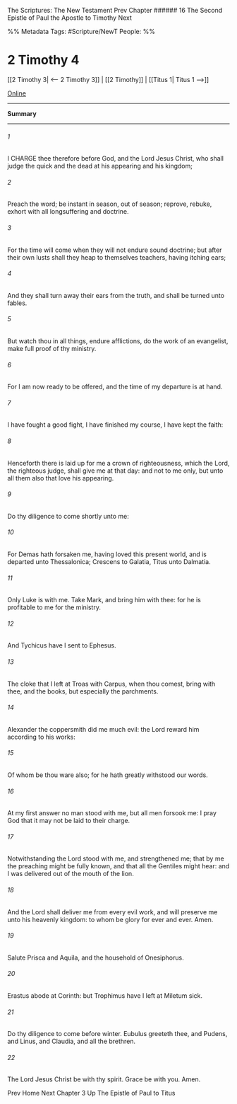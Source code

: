 The Scriptures: The New Testament
Prev
Chapter ###### 16
The Second Epistle of Paul the Apostle to Timothy
Next

%% Metadata
Tags: #Scripture/NewT
People: 
%%
# 2 Timothy 4
[[2 Timothy 3| <-- 2 Timothy 3]] | [[2 Timothy]] | [[Titus 1| Titus 1 -->]]

[Online](https://churchofjesuschrist.org/study/scriptures/nt/2-tim/4?lang=eng)

---
__Summary__



---
###### 1
I CHARGE thee therefore before God, and the Lord Jesus Christ, who shall judge the quick and the dead at his appearing and his kingdom;
###### 2
Preach the word; be instant in season, out of season; reprove, rebuke, exhort with all longsuffering and doctrine.
###### 3
For the time will come when they will not endure sound doctrine; but after their own lusts shall they heap to themselves teachers, having itching ears;
###### 4
And they shall turn away their ears from the truth, and shall be turned unto fables.
###### 5
But watch thou in all things, endure afflictions, do the work of an evangelist, make full proof of thy ministry.
###### 6
For I am now ready to be offered, and the time of my departure is at hand.
###### 7
I have fought a good fight, I have finished my course, I have kept the faith:
###### 8
Henceforth there is laid up for me a crown of righteousness, which the Lord, the righteous judge, shall give me at that day: and not to me only, but unto all them also that love his appearing.
###### 9
Do thy diligence to come shortly unto me:
###### 10
For Demas hath forsaken me, having loved this present world, and is departed unto Thessalonica; Crescens to Galatia, Titus unto Dalmatia.
###### 11
Only Luke is with me. Take Mark, and bring him with thee: for he is profitable to me for the ministry.
###### 12
And Tychicus have I sent to Ephesus.
###### 13
The cloke that I left at Troas with Carpus, when thou comest, bring with thee, and the books, but especially the parchments.
###### 14
Alexander the coppersmith did me much evil: the Lord reward him according to his works:
###### 15
Of whom be thou ware also; for he hath greatly withstood our words.
###### 16
At my first answer no man stood with me, but all men forsook me: I pray God that it may not be laid to their charge.
###### 17
Notwithstanding the Lord stood with me, and strengthened me; that by me the preaching might be fully known, and that all the Gentiles might hear: and I was delivered out of the mouth of the lion.
###### 18
And the Lord shall deliver me from every evil work, and will preserve me unto his heavenly kingdom: to whom be glory for ever and ever. Amen.
###### 19
Salute Prisca and Aquila, and the household of Onesiphorus.
###### 20
Erastus abode at Corinth: but Trophimus have I left at Miletum sick.
###### 21
Do thy diligence to come before winter. Eubulus greeteth thee, and Pudens, and Linus, and Claudia, and all the brethren.
###### 22
The Lord Jesus Christ be with thy spirit. Grace be with you. Amen.

Prev
Home
Next
Chapter 3
Up
The Epistle of Paul to Titus



